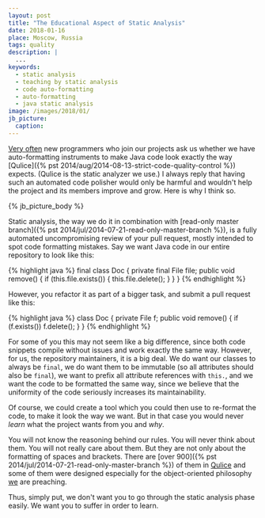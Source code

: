 ```yaml
---
layout: post
title: "The Educational Aspect of Static Analysis"
date: 2018-01-16
place: Moscow, Russia
tags: quality
description: |
  ...
keywords:
  - static analysis
  - teaching by static analysis
  - code auto-formatting
  - auto-formatting
  - java static analysis
image: /images/2018/01/
jb_picture:
  caption:
---
```


[Very often](https://github.com/yegor256/cactoos/issues/544)
new programmers who join our projects ask us whether we
have auto-formatting instruments to make Java code look exactly
the way [Qulice]({% pst 2014/aug/2014-08-13-strict-code-quality-control %})
expects. (Qulice is the static analyzer we use.) I always reply that having
such an automated code polisher would only be harmful and wouldn't help
the project and its members improve and grow. Here is why I think so.

<!--more-->

{% jb_picture_body %}

Static analysis, the way we do it in combination with
[read-only master branch]({% pst 2014/jul/2014-07-21-read-only-master-branch %}),
is a fully automated uncompromising review of your pull request, mostly
intended to spot code formatting mistakes. Say we want Java code in
our entire repository to look like this:

{% highlight java %}
final class Doc {
  private final File file;
  public void remove() {
    if (this.file.exists()) {
      this.file.delete();
    }
  }
}
{% endhighlight %}

However, you refactor it as part of a bigger task, and submit a pull request like this:

{% highlight java %}
class Doc {
  private File f;
  public void remove()
  {
    if (f.exists())
      f.delete();
  }
}
{% endhighlight %}

For some of you this may not seem like a big difference, since both code snippets
compile without issues and work exactly the same way. However, for us,
the repository maintainers, it is a big deal. We do want our classes to always be
`final`, we do want them to be immutable (so all attributes should also be `final`),
we want to prefix all attribute references with `this.`, and we want the
code to be formatted the same way, since we believe that the uniformity
of the code seriously increases its maintainability.

Of course, we could create a tool which you could then use to re-format
the code, to make it look the way we want. But in that case you would
never _learn_ what the project wants from you and _why_.

You will not know the reasoning behind our rules. You will never think about them.
You will not really care about them. But they are not only about the formatting
of spaces and brackets. There are [over 900]({% pst 2014/jul/2014-07-21-read-only-master-branch %})
of them in [Qulice](http://www.qulice.com) and some of
them were designed especially for the object-oriented philosophy
[we](http://www.elegantobjects.org) are preaching.

Thus, simply put, we don't want you to go through the static analysis phase easily.
We want you to suffer in order to learn.

